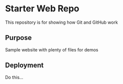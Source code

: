 # Starter Web Repo

This repository is for showing how Git and GitHub work

## Purpose

Sample website with plenty of files for demos

## Deployment

Do this...